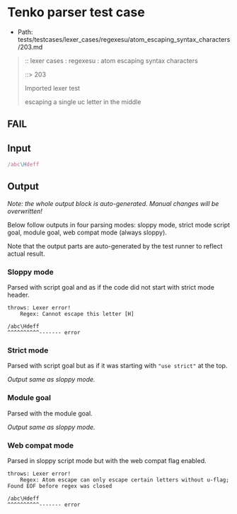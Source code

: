 # Tenko parser test case

- Path: tests/testcases/lexer_cases/regexesu/atom_escaping_syntax_characters/203.md

> :: lexer cases : regexesu : atom escaping syntax characters
>
> ::> 203
>
> Imported lexer test
>
> escaping a single uc letter in the middle

## FAIL

## Input

`````js
/abc\Hdeff
`````

## Output

_Note: the whole output block is auto-generated. Manual changes will be overwritten!_

Below follow outputs in four parsing modes: sloppy mode, strict mode script goal, module goal, web compat mode (always sloppy).

Note that the output parts are auto-generated by the test runner to reflect actual result.

### Sloppy mode

Parsed with script goal and as if the code did not start with strict mode header.

`````
throws: Lexer error!
    Regex: Cannot escape this letter [H]

/abc\Hdeff
^^^^^^^^^^------- error
`````

### Strict mode

Parsed with script goal but as if it was starting with `"use strict"` at the top.

_Output same as sloppy mode._

### Module goal

Parsed with the module goal.

_Output same as sloppy mode._

### Web compat mode

Parsed in sloppy script mode but with the web compat flag enabled.

`````
throws: Lexer error!
    Regex: Atom escape can only escape certain letters without u-flag; Found EOF before regex was closed

/abc\Hdeff
^^^^^^^^^^------- error
`````

